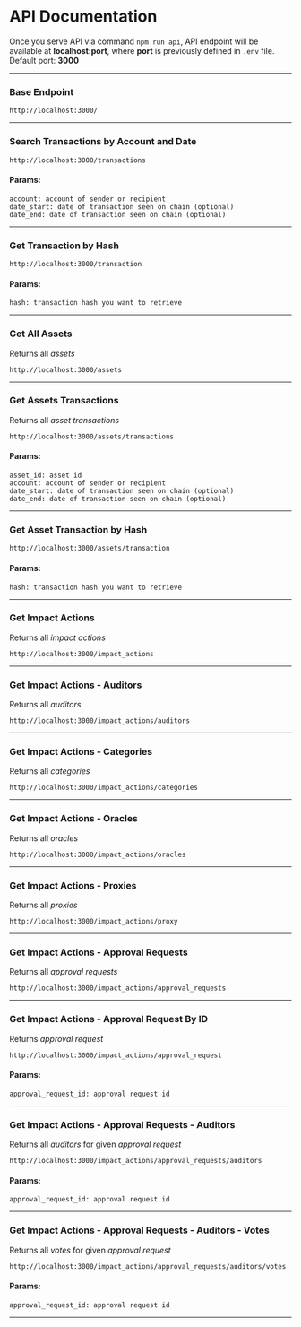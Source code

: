 # API Documentation
Once you serve API via command `npm run api`, API endpoint will be available at **localhost:port**, where **port** is previously defined in `.env` file. Default port: **3000**

---

### Base Endpoint
```
http://localhost:3000/
```

---

### Search Transactions by Account and Date
```
http://localhost:3000/transactions
```
#### Params:
```
account: account of sender or recipient
date_start: date of transaction seen on chain (optional)
date_end: date of transaction seen on chain (optional)
```

---

### Get Transaction by Hash
```
http://localhost:3000/transaction
```
#### Params:
```
hash: transaction hash you want to retrieve
```

---

### Get All Assets
Returns all _assets_
```
http://localhost:3000/assets
```

---

### Get Assets Transactions
Returns all _asset transactions_
```
http://localhost:3000/assets/transactions
```
#### Params:
```
asset_id: asset id
account: account of sender or recipient
date_start: date of transaction seen on chain (optional)
date_end: date of transaction seen on chain (optional)
```

---

### Get Asset Transaction by Hash
```
http://localhost:3000/assets/transaction
```
#### Params:
```
hash: transaction hash you want to retrieve
```

---

### Get Impact Actions
Returns all _impact actions_
```
http://localhost:3000/impact_actions
```

---

### Get Impact Actions - Auditors
Returns all _auditors_
```
http://localhost:3000/impact_actions/auditors
```

---

### Get Impact Actions - Categories
Returns all _categories_
```
http://localhost:3000/impact_actions/categories
```

---

### Get Impact Actions - Oracles
Returns all _oracles_
```
http://localhost:3000/impact_actions/oracles
```

---

### Get Impact Actions - Proxies
Returns all _proxies_
```
http://localhost:3000/impact_actions/proxy
```

---

### Get Impact Actions - Approval Requests
Returns all _approval requests_
```
http://localhost:3000/impact_actions/approval_requests
```

---

### Get Impact Actions - Approval Request By ID
Returns _approval request_
```
http://localhost:3000/impact_actions/approval_request
```
#### Params:
```
approval_request_id: approval request id
```

---

### Get Impact Actions - Approval Requests - Auditors
Returns all _auditors_ for given _approval request_
```
http://localhost:3000/impact_actions/approval_requests/auditors
```
#### Params:
```
approval_request_id: approval request id
```

---

### Get Impact Actions - Approval Requests - Auditors - Votes
Returns all _votes_ for given _approval request_
```
http://localhost:3000/impact_actions/approval_requests/auditors/votes
```
#### Params:
```
approval_request_id: approval request id
```

---